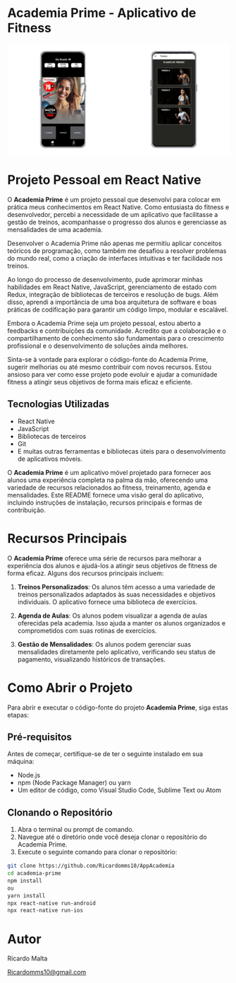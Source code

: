 # Academia Prime - Aplicativo de Fitness

<div style="display: flex;">
    <img src="./assets/tela1.png" alt="Imagem 1" style="width: 50%;">
    <img src="./assets/Tela3.png" alt="Imagem 2" style="width: 50%;">
   
</div>

# Projeto Pessoal em React Native

O **Academia Prime** é um projeto pessoal que desenvolvi para colocar em prática meus conhecimentos em React Native. Como entusiasta do fitness e desenvolvedor, percebi a necessidade de um aplicativo que facilitasse a gestão de treinos, acompanhasse o progresso dos alunos e gerenciasse as mensalidades de uma academia.

Desenvolver o Academia Prime não apenas me permitiu aplicar conceitos teóricos de programação, como também me desafiou a resolver problemas do mundo real, como a criação de interfaces intuitivas e ter facilidade nos treinos.

Ao longo do processo de desenvolvimento, pude aprimorar minhas habilidades em React Native, JavaScript, gerenciamento de estado com Redux, integração de bibliotecas de terceiros e resolução de bugs. Além disso, aprendi a importância de uma boa arquitetura de software e boas práticas de codificação para garantir um código limpo, modular e escalável.

Embora o Academia Prime seja um projeto pessoal, estou aberto a feedbacks e contribuições da comunidade. Acredito que a colaboração e o compartilhamento de conhecimento são fundamentais para o crescimento profissional e o desenvolvimento de soluções ainda melhores.

Sinta-se à vontade para explorar o código-fonte do Academia Prime, sugerir melhorias ou até mesmo contribuir com novos recursos. Estou ansioso para ver como esse projeto pode evoluir e ajudar a comunidade fitness a atingir seus objetivos de forma mais eficaz e eficiente.

## Tecnologias Utilizadas

- React Native
- JavaScript
- Bibliotecas de terceiros 
- Git 
- E muitas outras ferramentas e bibliotecas úteis para o desenvolvimento de aplicativos móveis.


O **Academia Prime** é um aplicativo móvel projetado para fornecer aos alunos uma experiência completa na palma da mão, oferecendo uma variedade de recursos relacionados ao fitness, treinamento, agenda e mensalidades. Este README fornece uma visão geral do aplicativo, incluindo instruções de instalação, recursos principais e formas de contribuição.

# Recursos Principais

O **Academia Prime** oferece uma série de recursos para melhorar a experiência dos alunos e ajudá-los a atingir seus objetivos de fitness de forma eficaz. Alguns dos recursos principais incluem:

1. **Treinos Personalizados**: Os alunos têm acesso a uma variedade de treinos personalizados adaptados às suas necessidades e objetivos individuais. O aplicativo fornece uma biblioteca de exercícios.

2. **Agenda de Aulas**: Os alunos podem visualizar a agenda de aulas oferecidas pela academia. Isso ajuda a manter os alunos organizados e comprometidos com suas rotinas de exercícios.

3. **Gestão de Mensalidades**: Os alunos podem gerenciar suas mensalidades diretamente pelo aplicativo, verificando seu status de pagamento, visualizando históricos de transações.


# Como Abrir o Projeto

Para abrir e executar o código-fonte do projeto **Academia Prime**, siga estas etapas:

## Pré-requisitos

Antes de começar, certifique-se de ter o seguinte instalado em sua máquina:

- Node.js
- npm (Node Package Manager) ou yarn
- Um editor de código, como Visual Studio Code, Sublime Text ou Atom

## Clonando o Repositório

1. Abra o terminal ou prompt de comando.
2. Navegue até o diretório onde você deseja clonar o repositório do Academia Prime.
3. Execute o seguinte comando para clonar o repositório:

```bash
git clone https://github.com/Ricardomms10/AppAcademia
cd academia-prime
npm install
ou
yarn install
npx react-native run-android
npx react-native run-ios
```

# Autor

Ricardo Malta

Ricardomms10@gmail.com
